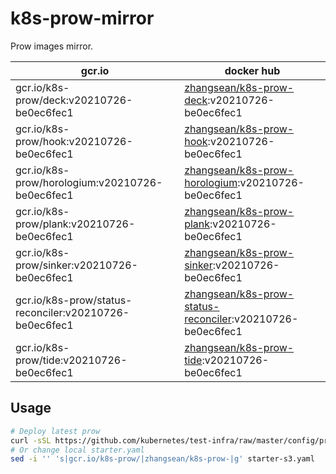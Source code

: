 # k8s-prow-mirror

Prow images mirror.

gcr.io | docker hub
---|---
gcr.io/k8s-prow/deck:v20210726-be0ec6fec1 | [zhangsean/k8s-prow-deck](https://hub.docker.com/r/zhangsean/k8s-prow-deck):v20210726-be0ec6fec1
gcr.io/k8s-prow/hook:v20210726-be0ec6fec1 | [zhangsean/k8s-prow-hook](https://hub.docker.com/r/zhangsean/k8s-prow-hook):v20210726-be0ec6fec1
gcr.io/k8s-prow/horologium:v20210726-be0ec6fec1 | [zhangsean/k8s-prow-horologium](https://hub.docker.com/r/zhangsean/k8s-prow-horologium):v20210726-be0ec6fec1
gcr.io/k8s-prow/plank:v20210726-be0ec6fec1 | [zhangsean/k8s-prow-plank](https://hub.docker.com/r/zhangsean/k8s-prow-plank):v20210726-be0ec6fec1
gcr.io/k8s-prow/sinker:v20210726-be0ec6fec1 | [zhangsean/k8s-prow-sinker](https://hub.docker.com/r/zhangsean/k8s-prow-sinker):v20210726-be0ec6fec1
gcr.io/k8s-prow/status-reconciler:v20210726-be0ec6fec1 | [zhangsean/k8s-prow-status-reconciler](https://hub.docker.com/r/zhangsean/k8s-prow-status-reconciler):v20210726-be0ec6fec1
gcr.io/k8s-prow/tide:v20210726-be0ec6fec1 | [zhangsean/k8s-prow-tide](https://hub.docker.com/r/zhangsean/k8s-prow-tide):v20210726-be0ec6fec1

## Usage

```bash
# Deploy latest prow
curl -sSL https://github.com/kubernetes/test-infra/raw/master/config/prow/cluster/starter-s3.yaml | sed 's|gcr.io/k8s-prow/|zhangsean/k8s-prow-|g' | kubectl apply -f -
# Or change local starter.yaml
sed -i '' 's|gcr.io/k8s-prow/|zhangsean/k8s-prow-|g' starter-s3.yaml
```
